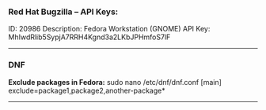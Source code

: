 ### Red Hat Bugzilla – API Keys:

ID: 20986
Description: Fedora Workstation (GNOME)
API Key: MhIwdRlib5SypjA7RRH4Kgnd3a2LKbJPHmfoS7lF

___

### DNF

**Exclude packages in Fedora:**
sudo nano /etc/dnf/dnf.conf
[main]
exclude=package1,package2,another-package*

___

